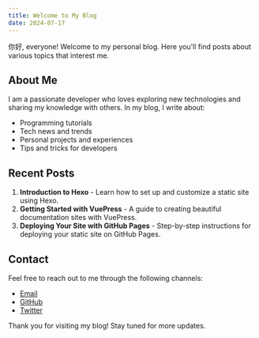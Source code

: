 ```yaml
---
title: Welcome to My Blog
date: 2024-07-17
---
```

你好, everyone! Welcome to my personal blog. Here you'll find posts about various topics that interest me.

## About Me

I am a passionate developer who loves exploring new technologies and sharing my knowledge with others. In my blog, I write about:

- Programming tutorials
- Tech news and trends
- Personal projects and experiences
- Tips and tricks for developers

## Recent Posts

1. **Introduction to Hexo** - Learn how to set up and customize a static site using Hexo.
2. **Getting Started with VuePress** - A guide to creating beautiful documentation sites with VuePress.
3. **Deploying Your Site with GitHub Pages** - Step-by-step instructions for deploying your static site on GitHub Pages.

## Contact

Feel free to reach out to me through the following channels:

- [Email](mailto:your.email@example.com)
- [GitHub](https://github.com/your-username)
- [Twitter](https://twitter.com/your-username)

Thank you for visiting my blog! Stay tuned for more updates.

